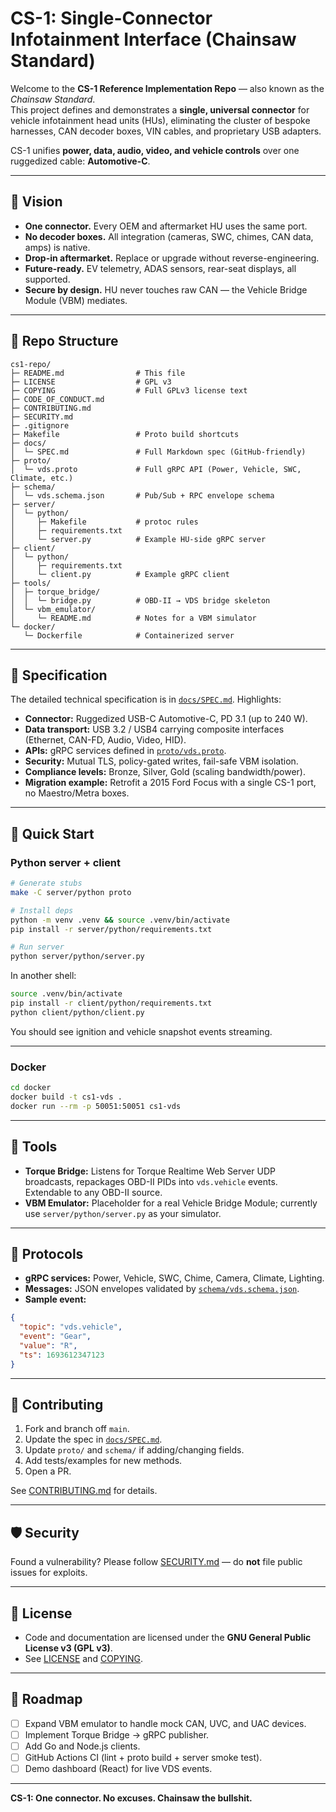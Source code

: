 # CS-1: Single-Connector Infotainment Interface (Chainsaw Standard)

Welcome to the **CS-1 Reference Implementation Repo** — also known as the *Chainsaw Standard*.  
This project defines and demonstrates a **single, universal connector** for vehicle infotainment head units (HUs), eliminating the cluster of bespoke harnesses, CAN decoder boxes, VIN cables, and proprietary USB adapters.  

CS-1 unifies **power, data, audio, video, and vehicle controls** over one ruggedized cable: **Automotive-C**.  

---

## 🌟 Vision

- **One connector.** Every OEM and aftermarket HU uses the same port.  
- **No decoder boxes.** All integration (cameras, SWC, chimes, CAN data, amps) is native.  
- **Drop-in aftermarket.** Replace or upgrade without reverse-engineering.  
- **Future-ready.** EV telemetry, ADAS sensors, rear-seat displays, all supported.  
- **Secure by design.** HU never touches raw CAN — the Vehicle Bridge Module (VBM) mediates.  

---

## 📂 Repo Structure

```
cs1-repo/
├─ README.md                # This file
├─ LICENSE                  # GPL v3
├─ COPYING                  # Full GPLv3 license text
├─ CODE_OF_CONDUCT.md
├─ CONTRIBUTING.md
├─ SECURITY.md
├─ .gitignore
├─ Makefile                 # Proto build shortcuts
├─ docs/
│  └─ SPEC.md               # Full Markdown spec (GitHub-friendly)
├─ proto/
│  └─ vds.proto             # Full gRPC API (Power, Vehicle, SWC, Climate, etc.)
├─ schema/
│  └─ vds.schema.json       # Pub/Sub + RPC envelope schema
├─ server/
│  └─ python/
│     ├─ Makefile           # protoc rules
│     ├─ requirements.txt
│     └─ server.py          # Example HU-side gRPC server
├─ client/
│  └─ python/
│     ├─ requirements.txt
│     └─ client.py          # Example gRPC client
├─ tools/
│  ├─ torque_bridge/
│  │  └─ bridge.py          # OBD-II → VDS bridge skeleton
│  └─ vbm_emulator/
│     └─ README.md          # Notes for a VBM simulator
└─ docker/
   └─ Dockerfile            # Containerized server
```

---

## 📜 Specification

The detailed technical specification is in [`docs/SPEC.md`](docs/SPEC.md). Highlights:

- **Connector:** Ruggedized USB-C Automotive-C, PD 3.1 (up to 240 W).  
- **Data transport:** USB 3.2 / USB4 carrying composite interfaces (Ethernet, CAN-FD, Audio, Video, HID).  
- **APIs:** gRPC services defined in [`proto/vds.proto`](proto/vds.proto).  
- **Security:** Mutual TLS, policy-gated writes, fail-safe VBM isolation.  
- **Compliance levels:** Bronze, Silver, Gold (scaling bandwidth/power).  
- **Migration example:** Retrofit a 2015 Ford Focus with a single CS-1 port, no Maestro/Metra boxes.  

---

## 🚀 Quick Start

### Python server + client

```bash
# Generate stubs
make -C server/python proto

# Install deps
python -m venv .venv && source .venv/bin/activate
pip install -r server/python/requirements.txt

# Run server
python server/python/server.py
```

In another shell:

```bash
source .venv/bin/activate
pip install -r client/python/requirements.txt
python client/python/client.py
```

You should see ignition and vehicle snapshot events streaming.

---

### Docker

```bash
cd docker
docker build -t cs1-vds .
docker run --rm -p 50051:50051 cs1-vds
```

---

## 🔧 Tools

- **Torque Bridge:** Listens for Torque Realtime Web Server UDP broadcasts, repackages OBD-II PIDs into `vds.vehicle` events. Extendable to any OBD-II source.  
- **VBM Emulator:** Placeholder for a real Vehicle Bridge Module; currently use `server/python/server.py` as your simulator.  

---

## 📡 Protocols

- **gRPC services:** Power, Vehicle, SWC, Chime, Camera, Climate, Lighting.  
- **Messages:** JSON envelopes validated by [`schema/vds.schema.json`](schema/vds.schema.json).  
- **Sample event:**
```json
{
  "topic": "vds.vehicle",
  "event": "Gear",
  "value": "R",
  "ts": 1693612347123
}
```

---

## 🤝 Contributing

1. Fork and branch off `main`.  
2. Update the spec in [`docs/SPEC.md`](docs/SPEC.md).  
3. Update `proto/` and `schema/` if adding/changing fields.  
4. Add tests/examples for new methods.  
5. Open a PR.  

See [CONTRIBUTING.md](CONTRIBUTING.md) for details.  

---

## 🛡️ Security

Found a vulnerability? Please follow [SECURITY.md](SECURITY.md) — do **not** file public issues for exploits.  

---

## 📜 License

- Code and documentation are licensed under the **GNU General Public License v3 (GPL v3)**.  
- See [LICENSE](LICENSE) and [COPYING](COPYING).  

---

## 🧭 Roadmap

- [ ] Expand VBM emulator to handle mock CAN, UVC, and UAC devices.  
- [ ] Implement Torque Bridge → gRPC publisher.  
- [ ] Add Go and Node.js clients.  
- [ ] GitHub Actions CI (lint + proto build + server smoke test).  
- [ ] Demo dashboard (React) for live VDS events.  

---

**CS-1: One connector. No excuses. Chainsaw the bullshit.**

